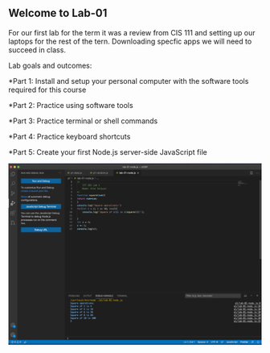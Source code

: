 ## Welcome to Lab-01

For our first lab for the term it was a review from CIS 111 and setting up our laptops for the rest of the tern. Downloading specfic apps we will need to succeed in class.

Lab goals and outcomes:

*Part 1: Install and setup your personal computer with the software tools required for this course

*Part 2: Practice using software tools

*Part 3: Practice terminal or shell commands

*Part 4: Practice keyboard shortcuts

*Part 5: Create your first Node.js server-side JavaScript file

![Lab1](lab-01-node.png)
